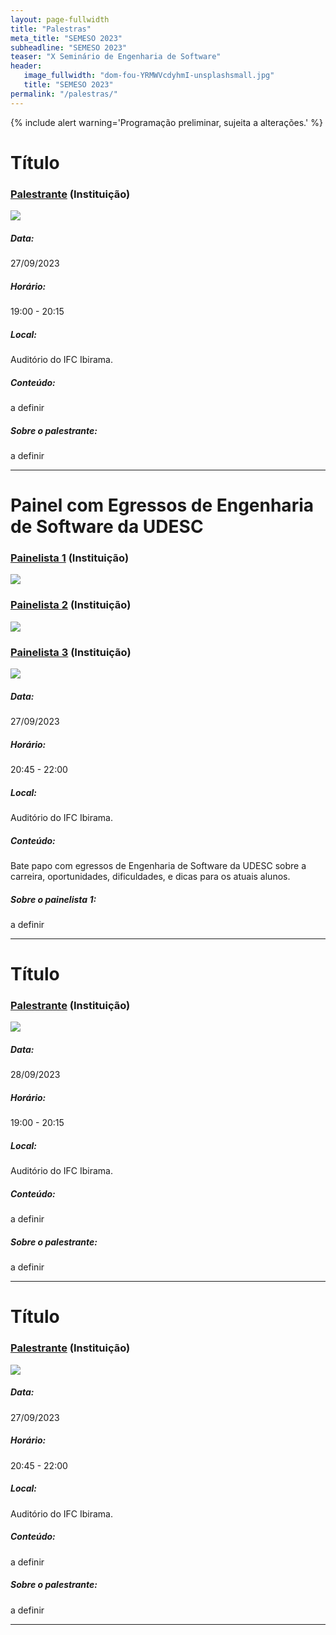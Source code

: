 ```yaml
---
layout: page-fullwidth
title: "Palestras"
meta_title: "SEMESO 2023"
subheadline: "SEMESO 2023"
teaser: "X Seminário de Engenharia de Software"
header:
   image_fullwidth: "dom-fou-YRMWVcdyhmI-unsplashsmall.jpg"
   title: "SEMESO 2023"
permalink: "/palestras/"
---
```


{% include alert warning='Programação preliminar, sujeita a alterações.' %}


<div class="row t30" id="palestra_a"></div>

# Título

### [Palestrante][1] (Instituição)
<img class="img-responsive" src="{{site.urlimg}}person.png"/>


##### Data:
27/09/2023

##### Horário:
19:00 - 20:15

##### Local:
Auditório do IFC Ibirama.

##### Conteúdo: 
a definir

##### Sobre o palestrante:
a definir


<hr>
<div class="row t30" id="palestra_b"></div>

# Painel com Egressos de Engenharia de Software da UDESC

### [Painelista 1][2] (Instituição)
<img class="img-responsive" src="{{site.urlimg}}person.png"/>


### [Painelista 2][3] (Instituição)
<img class="img-responsive" src="{{site.urlimg}}person.png"/>

### [Painelista 3][4] (Instituição)
<img class="img-responsive" src="{{site.urlimg}}person.png"/>


##### Data:
27/09/2023

##### Horário:
20:45 - 22:00

##### Local:
Auditório do IFC Ibirama.

##### Conteúdo: 
Bate papo com egressos de Engenharia de Software da UDESC sobre a carreira, oportunidades, dificuldades, e dicas para os atuais alunos.


##### Sobre o painelista 1:

a definir


<hr>
<div class="row t30" id="palestra_c"></div>

# Título

### [Palestrante][1] (Instituição)
<img class="img-responsive" src="{{site.urlimg}}person.png"/>


##### Data:
28/09/2023

##### Horário:
19:00 - 20:15

##### Local:
Auditório do IFC Ibirama.

##### Conteúdo: 
a definir

##### Sobre o palestrante:
a definir


<hr>
<div class="row t30" id="palestra_d"></div>

# Título

### [Palestrante][1] (Instituição)
<img class="img-responsive" src="{{site.urlimg}}person.png"/>


##### Data:
27/09/2023

##### Horário:
20:45 - 22:00

##### Local:
Auditório do IFC Ibirama.

##### Conteúdo: 
a definir

##### Sobre o palestrante:
a definir


<hr>


[1]: https://semeso.github.io
[2]: https://semeso.github.io
[3]: https://semeso.github.io
[4]: https://semeso.github.io
[5]: https://semeso.github.io